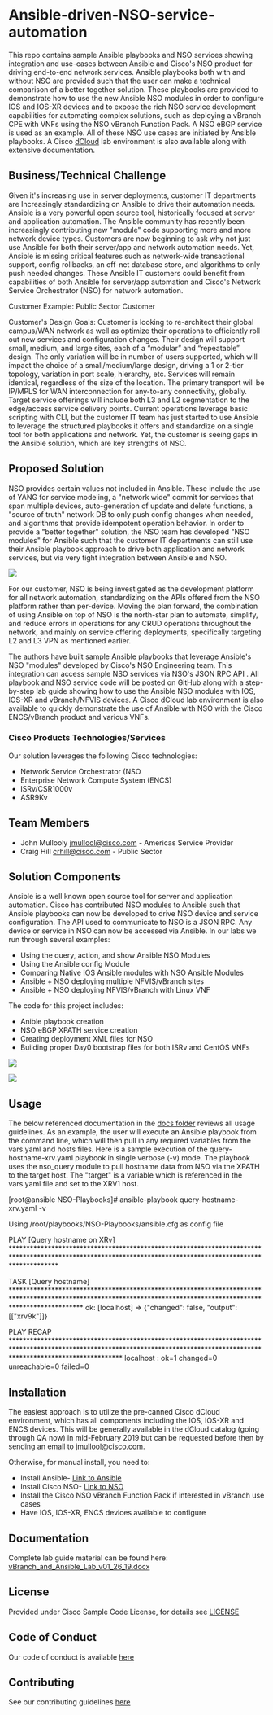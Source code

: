 # Ansible-driven-NSO-service-automation

This repo contains sample Ansible playbooks and NSO services showing integration and use-cases between Ansible and Cisco's NSO product for driving end-to-end network services. Ansible playbooks both with and without NSO are provided such that the user can make a technical comparison of a better together solution. These playbooks are provided to demonstrate how to use the new Ansible NSO modules in order to configure IOS and IOS-XR devices and to expose the rich NSO service development capabilities for automating complex solutions, such as deploying a vBranch CPE with VNFs using the NSO vBranch Function Pack. A NSO eBGP service is used as an example. All of these NSO use cases are initiated by Ansible playbooks. A Cisco [dCloud](https://dcloud.cisco.com/) lab environment is also available along with extensive documentation. 


## Business/Technical Challenge

Given it's increasing use in server deployments, customer IT departments are Increasingly standardizing on Ansible to drive their automation needs. Ansible is a very powerful open source tool, historically focused at server and application automation. The Ansible community has recently been increasingly contributing new "module" code supporting more and more network device types. Customers are now beginning to ask why not just use Ansible for both their server/app and network automation needs. Yet, Ansible is missing critical features such as network-wide transactional support, config rollbacks, an off-net database store, and algorithms to only push needed changes. These Ansible IT customers could benefit from capabilities of both Ansible for server/app automation and Cisco's Network Service Orchestrator (NSO) for network automation.  

Customer Example:  Public Sector Customer
 
Customer's Design Goals:  Customer is looking to re-architect their global campus/WAN network as well as optimize their operations to efficiently roll out new services and configuration changes. Their design will support small, medium, and large sites, each of a “modular” and “repeatable” design.  The only variation will be in number of users supported, which will impact the choice of a small/medium/large design, driving a 1 or 2-tier topology, variation in port scale, hierarchy, etc. Services will remain identical, regardless of the size of the location. The primary transport will be IP/MPLS for WAN interconnection for any-to-any connectivity, globally. Target service offerings will include both L3 and L2 segmentation to the edge/access service delivery points. Current operations leverage basic scripting with CLI, but the customer IT team has just started to use Ansible to leverage the structured playbooks it offers and standardize on a single tool for both applications and network. Yet, the customer is seeing gaps in the Ansible solution, which are key strengths of NSO.


## Proposed Solution

NSO provides certain values not included in Ansible. These include the use of YANG for service modeling, a "network wide" commit for services that span multiple devices, auto-generation of update and delete functions, a "source of truth" network DB to only push config changes when needed, and algorithms that provide idempotent operation behavior. In order to provide a "better together" solution, the NSO team has developed "NSO modules" for Ansible such that the customer IT departments can still use their Ansible playbook approach to drive both application and network services, but via very tight integration between Ansible and NSO. 

![](doc/page1.png)

For our customer, NSO is being investigated as the development platform for all network automation, standardizing on the APIs offered from the NSO platform rather than per-device. Moving the plan forward, the combination of using Ansible on top of NSO is the north-star plan to automate, simplify, and reduce errors in operations for any CRUD operations throughout the network, and mainly on service offering deployments, specifically targeting L2 and L3 VPN as mentioned earlier.

The authors have built sample Ansible playbooks that leverage Ansible's NSO "modules" developed by Cisco's NSO Engineering team. This integration can access sample NSO services via NSO's JSON RPC API . All playbook and NSO service code will be posted on GitHub along with a step-by-step lab guide showing how to use the Ansible NSO modules with IOS, IOS-XR and vBranch/NFVIS devices. A Cisco dCloud lab environment is also available to quickly demonstrate the use of Ansible with NSO with the Cisco ENCS/vBranch product and various VNFs.  


### Cisco Products Technologies/Services

Our solution leverages the following Cisco technologies:

* Network Service Orchestrator (NSO
* Enterprise Network Compute System (ENCS)
* ISRv/CSR1000v
* ASR9Kv

## Team Members

* John Mullooly <jmullool@cisco.com> - Americas Service Provider
* Craig Hill <crhill@cisco.com> - Public Sector 


## Solution Components

Ansible is a well known open source tool for server and application automation. Cisco has contributed NSO modules to Ansible such that Ansible playbooks can now be developed to drive NSO device and service configuration. The API used to communicate to NSO is a JSON RPC. Any device or service in NSO can now be accessed via Ansible. In our labs we run through several examples:

* Using the query, action, and show Ansible NSO Modules
* Using the Ansible config Module
* Comparing Native IOS Ansible modules with NSO Ansible Modules
* Ansible + NSO deploying multiple NFVIS/vBranch sites
* Ansible + NSO deploying NFVIS/vBranch with Linux VNF

The code for this project includes:

* Anible playbook creation
* NSO eBGP XPATH service creation
* Creating deployment XML files for NSO
* Building proper Day0 bootstrap files for both ISRv and CentOS VNFs

![](doc/page2.png)

![](doc/page3.png)


## Usage

The below referenced documentation in the [docs folder](./doc) reviews all usage guidelines. As an example, the user will execute an Ansible playbook from the command line, which will then pull in any required variables from the vars.yaml and hosts files. Here is a sample execution of the query-hostname-xrv.yaml playbook in single verbose (-v) mode. The playbook uses the nso_query module to pull hostname data from NSO via the XPATH to the target host. The "target" is a variable which is referenced in the vars.yaml file and set to the XRV1 host.

[root@ansible NSO-Playbooks]# ansible-playbook query-hostname-xrv.yaml -v

Using /root/playbooks/NSO-Playbooks/ansible.cfg as config file

PLAY [Query hostname on XRv] ************************************************************************************************************************************************************

TASK [Query hostname] *******************************************************************************************************************************************************************
ok: [localhost] => {"changed": false, "output": [["xrv9k"]]}

PLAY RECAP ******************************************************************************************************************************************************************************
localhost                  : ok=1    changed=0    unreachable=0    failed=0 


## Installation

The easiest approach is to utilize the pre-canned Cisco dCloud environment, which has all components including the IOS, IOS-XR and ENCS devices. This will be generally available in the dCloud catalog (going through QA now) in mid-February 2019 but can be requested before then by sending an email to <jmullool@cisco.com>. 

Otherwise, for manual install, you need to:

* Install Ansible- [Link to Ansible](https://docs.ansible.com/ansible/latest/installation_guide/intro_installation.html)
* Install Cisco NSO- [Link to NSO](https://developer.cisco.com/docs/nso/#!getting-nso/getting-nso)
* Install the Cisco NSO vBranch Function Pack if interested in vBranch use cases
* Have IOS, IOS-XR, ENCS devices available to configure

## Documentation

Complete lab guide material can be found here:
[vBranch_and_Ansible_Lab_v01_26_19.docx](https://github.com/jmullool/Ansible-driven-NSO-service-automation/blob/master/doc/vBranch_and_Ansible_Lab_v01_26_19.docx)


## License

Provided under Cisco Sample Code License, for details see [LICENSE](./LICENSE.md)

## Code of Conduct

Our code of conduct is available [here](./CODE_OF_CONDUCT.md)

## Contributing

See our contributing guidelines [here](./CONTRIBUTING.md)
